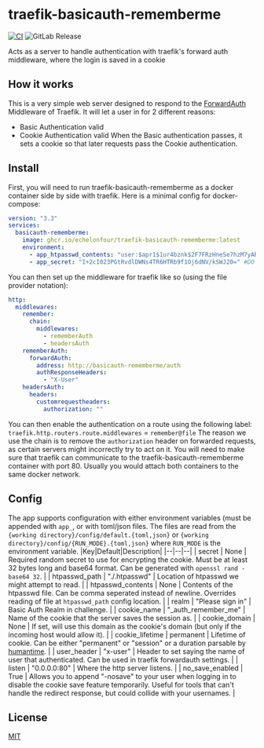 # traefik-basicauth-rememberme
[![CI](https://github.com/EchelonFour/traefik-basicauth-rememberme/actions/workflows/main.yml/badge.svg)](https://github.com/EchelonFour/traefik-basicauth-rememberme/actions/workflows/main.yml)
![GitLab Release](https://img.shields.io/gitlab/v/release/EchelonFour/traefik-basicauth-rememberme)

Acts as a server to handle authentication with traefik's forward auth middleware, where the login is saved in a cookie

## How it works

This is a very simple web server designed to respond to the [ForwardAuth](https://doc.traefik.io/traefik/v2.5/middlewares/http/forwardauth/) Middleware of Traefik. It will let a user in for 2 different reasons:

- Basic Authentication valid
- Cookie Authentication valid
  When the Basic authentication passes, it sets a cookie so that later requests pass the Cookie authentication.

## Install

First, you will need to run traefik-basicauth-rememberme as a docker container side by side with traefik. Here is a minimal config for docker-compose:

```yml
version: "3.3"
services:
  basicauth-rememberme:
    image: ghcr.io/echelonfour/traefik-basicauth-rememberme:latest
    environment:
      - app_htpasswd_contents: "user:$apr1$1ur4bznk$2F7FRzHneSe7hzM7yAR76/" #htpasswd fiile format (you can comma seperate instead of newline too)
      - app_secret: "I+2cI023PGtRvdlDWNs4TR6HTRb9f1Oj6dNV/kSWJ20=" #DO NOT USE THIS STRING. random 32 bytes as base64. Can be generated with `openssl rand -base64 32`
```

You can then set up the middleware for traefik like so (using the file provider notation):

```yml
http:
  middlewares:
    remember:
      chain:
        middlewares:
          - rememberAuth
          - headersAuth
    rememberAuth:
      forwardAuth:
        address: http://basicauth-rememberme/auth
        authResponseHeaders:
          - "X-User"
    headersAuth:
      headers:
        customrequestheaders:
          authorization: ""
```

You can then enable the authentication on a route using the following label:
`traefik.http.routers.route.middlewares` = `remember@file`
The reason we use the chain is to remove the `authorization` header on forwarded requests, as certain servers might incorrectly try to act on it.
You will need to make sure that traefik can communicate to the traefik-basicauth-rememberme container with port 80. Usually you would attach both containers to the same docker network.

## Config

The app supports configuration with either environment variables (must be appended with `app_`, or with toml/json files. The files are read from the `{working directory}/config/default.{toml,json}` or `{working directory}/config/{RUN_MODE}.{toml,json}` where `RUN_MODE` is the environment variable.
|Key|Default|Description|
|--|--|--|
| secret | None | Required random secret to use for encrypting the cookie. Must be at least 32 bytes long and base64 format. Can be generated with `openssl rand -base64 32`. |
| htpasswd_path | "./.htpasswd" | Location of htpasswd we might attempt to read. |
| htpasswd_contents | None | Contents of the htpasswd file. Can be comma seperated instead of newline. Overrides reading of file at `htpasswd_path` config location. |
| realm | "Please sign in" | Basic Auth Realm in challenge. |
| cookie_name | "\_auth_remember_me" | Name of the cookie that the server saves the session as. |
| cookie_domain | None | If set, will use this domain as the cookie's domain (but only if the incoming host would allow it). |
| cookie_lifetime | permanent | Lifetime of cookie. Can be either "permanent" or "session" or a duration parsable by [humantime](https://docs.rs/humantime/2.1.0/humantime/). |
| user_header | "x-user" | Header to set saying the name of user that authenticated. Can be used in traefik forwardauth settings. |
| listen | "0.0.0.0:80" | Where the http server listens. |
| no_save_enabled | True | Allows you to append "-nosave" to your user when logging in to disable the cookie save feature temporarily. Useful for tools that can't handle the redirect response, but could collide with your usernames. |

## License

[MIT](http://opensource.org/licenses/MIT)
